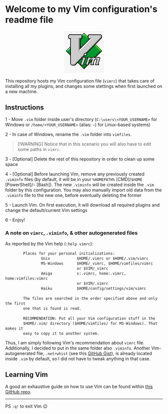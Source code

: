 # Welcome to my Vim configuration's readme file

<!-- https://stackoverflow.com/a/69523392 -->
<!-- ![vim-logo](assets/vim-logo.png) -->
<p align="center"> <img src="assets/vim-logo.png" alt="Vim logo" width="128"/> </p>

This repository hosts my Vim configuration file (`vimrc`) that takes care of installing all my plugins,
and changes some stettings when first launched on a new machine.

## Instructions

1 - Move `.vim` folder inside user's directory (`C:\users\<YOUR_USERNAME>` for Windows or `/home/<YOUR_USERNAME>` (alias: `~`) for Linux-based systems)

2 - In case of Windows, rename the `.vim` folder into `vimfiles`.
> [!WARNING] <!-- Markdown alerts: https://github.com/orgs/community/discussions/16925 -->
> Notice that in this scenario you will also have to edit some paths in `vimrc`.

3 - [Optional] Delete the rest of this repository in order to clean up some space

4 - [Optional] Before launching Vim, remove any previously created `.viminfo` files (by default, it will be in your `%HOMEPATH%` [CMD]/`$HOME` [PowerShell]/`~` [Bash]).
The new `.viminfo` will be created inside the `.vim` folder by this configuration.
You may also manually import old data from the `.viminfo` file to the new one, before eventually deleting the former

5 - Launch Vim. On first execution, it will download all required plugins and change the default/current Vim settings

6 - Enjoy!

### A note on `vimrc`, `.viminfo`, & other autogenerated files

As reported by the Vim help (`:help vimrc`):

```plain text
        Places for your personal initializations:
                Unix            $HOME/.vimrc or $HOME/.vim/vimrc
                MS-Windows      $HOME/_vimrc, $HOME/vimfiles/vimrc
                                or $VIM/_vimrc
                Amiga           s:.vimrc, home:.vimrc, home:vimfiles:vimrc
                                or $VIM/.vimrc
                Haiku           $HOME/config/settings/vim/vimrc

        The files are searched in the order specified above and only the first
        one that is found is read.

        RECOMMENDATION: Put all your Vim configuration stuff in the
        $HOME/.vim/ directory ($HOME/vimfiles/ for MS-Windows). That makes it
        easy to copy it to another system.
```

Thus, I am simply following Vim's recommendation about `vimrc` file.
Additionally, I decided to put in the same folder also `.viminfo`.
Another Vim-autogenerated file, `.netrwhist` (see this [GitHub Gist](https://gist.github.com/seanh/3c32f6d4f1e27669c4d8a1d3ce3c215b)), is already located inside `.vim` by default, so I did not have to tweak anything in that case.

## Learning Vim

A good an exhaustive guide on how to use Vim can be found within [this GitHub repo](https://github.com/iggredible/Learn-Vim).

---

PS `:q!` to exit Vim 😉
